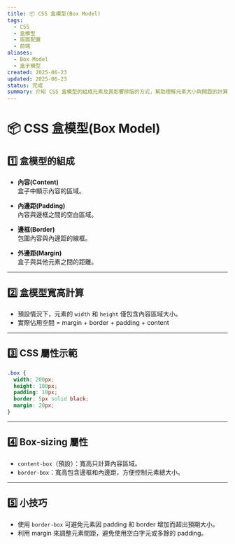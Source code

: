 ```yaml
---
title: 📦 CSS 盒模型(Box Model)
tags:
  - CSS
  - 盒模型
  - 版面配置
  - 前端
aliases:
  - Box Model
  - 盒子模型
created: 2025-06-23
updated: 2025-06-23
status: 完成
summary: 介紹 CSS 盒模型的組成元素及其影響排版的方式，幫助理解元素大小與間距的計算。
---
```


# 📦 CSS 盒模型(Box Model)

## 1️⃣ 盒模型的組成

- **內容(Content)**  
  盒子中顯示內容的區域。

- **內邊距(Padding)**  
  內容與邊框之間的空白區域。

- **邊框(Border)**  
  包圍內容與內邊距的線框。

- **外邊距(Margin)**  
  盒子與其他元素之間的距離。

---
## 2️⃣ 盒模型寬高計算

- 預設情況下，元素的 `width` 和 `height` 僅包含內容區域大小。
- 實際佔用空間 = margin + border + padding + content

---
## 3️⃣ CSS 屬性示範

```css
.box {
  width: 200px;
  height: 100px;
  padding: 10px;
  border: 5px solid black;
  margin: 20px;
}
```

---
## 4️⃣ Box-sizing 屬性

- `content-box`（預設）：寬高只計算內容區域。
- `border-box`：寬高包含邊框和內邊距，方便控制元素總大小。

---
## 5️⃣ 小技巧

- 使用 `border-box` 可避免元素因 padding 和 border 增加而超出預期大小。
- 利用 margin 來調整元素間距，避免使用空白字元或多餘的 padding。
